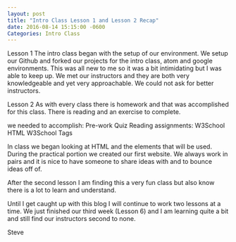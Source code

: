 ```yaml
---
layout: post
title: "Intro Class Lesson 1 and Lesson 2 Recap"
date: 2016-08-14 15:15:00 -0600
Categories: Intro Class
---
```

Lesson 1
The intro class began with the setup of our environment.  We setup our Github and forked our projects for the intro class, atom and google environments.  This was all new to me so it was a bit intimidating but I was able to keep up.  We met our instructors and they are both very knowledgeable and yet very approachable.  We could not ask for better instructors.

Lesson 2 
As with every class there is homework and that was accomplished for this class.  There is reading and an exercise to complete. 

we needed to accomplish:
Pre-work Quiz
Reading assignments:
  W3School HTML
  W3School Tags

In class we began looking at HTML and the elements that will be used.  During the practical portion we created our first website.  We always work in pairs and it is nice to have someone to share ideas with and to bounce ideas off of.  

After the second lesson I am finding this a very fun class but also know there is a lot to learn and understand.

Until I get caught up with this blog I will continue to work two lessons at a time.  We just finished our third week (Lesson 6) and I am learning quite a bit and still find our instructors second to none.

Steve
